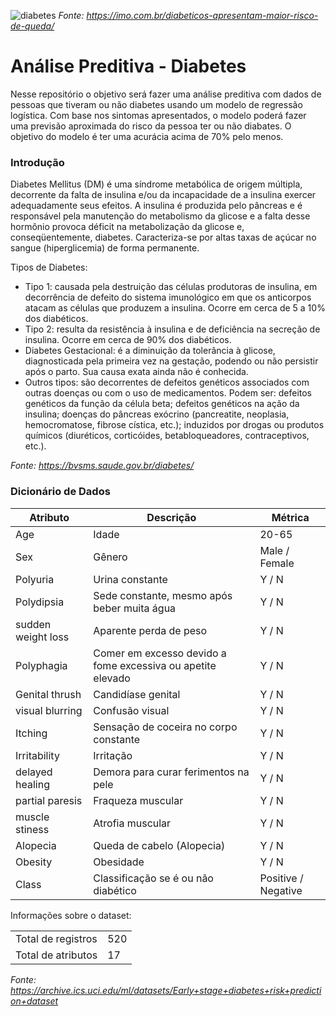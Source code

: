 ![diabetes](https://user-images.githubusercontent.com/91103250/195938546-30462227-1cc9-4025-8005-eb6636e61ec0.jpg)
*Fonte: https://imo.com.br/diabeticos-apresentam-maior-risco-de-queda/*
# Análise Preditiva - Diabetes

Nesse repositório o objetivo será fazer uma análise preditiva com dados de pessoas que tiveram ou não diabetes usando um modelo de regressão logística. Com base nos sintomas apresentados, o modelo poderá fazer uma previsão aproximada do risco da pessoa ter ou não diabates. O objetivo do modelo é ter uma acurácia acima de 70% pelo menos.

### Introdução

Diabetes Mellitus (DM) é uma síndrome metabólica de origem múltipla, decorrente da falta de insulina e/ou da incapacidade de a insulina exercer adequadamente seus efeitos. A insulina é produzida pelo pâncreas e é responsável pela manutenção do metabolismo da glicose e a falta desse hormônio provoca déficit na metabolização da glicose e, conseqüentemente, diabetes. Caracteriza-se por altas taxas de açúcar no sangue (hiperglicemia) de forma permanente.

Tipos de Diabetes:

- Tipo 1: causada pela destruição das células produtoras de insulina, em decorrência de defeito do sistema imunológico em que os anticorpos atacam as células que produzem a insulina. Ocorre em cerca de 5 a 10% dos diabéticos.
- Tipo 2: resulta da resistência à insulina e de deficiência na secreção de insulina. Ocorre em cerca de 90% dos diabéticos.
- Diabetes Gestacional: é a diminuição da tolerância à glicose, diagnosticada pela primeira vez na gestação, podendo ou não persistir após o parto. Sua causa exata ainda não é conhecida.
- Outros tipos: são decorrentes de defeitos genéticos associados com outras doenças ou com o uso de medicamentos. Podem ser: defeitos genéticos da função da célula beta; defeitos genéticos na ação da insulina; doenças do pâncreas exócrino (pancreatite, neoplasia, hemocromatose, fibrose cística, etc.); induzidos por drogas ou produtos químicos (diuréticos, corticóides, betabloqueadores, contraceptivos, etc.).

*Fonte: https://bvsms.saude.gov.br/diabetes/*

### Dicionário de Dados

| Atributo  | Descrição | Métrica |
| ------------- | ------------- | ------------- |
| Age  | Idade  | 20-65  |
| Sex  | Gênero  | Male / Female  |
| Polyuria  | Urina constante  | Y / N  |
| Polydipsia  | Sede constante, mesmo após beber muita água  |  Y / N  |
| sudden weight loss  | Aparente perda de peso  | Y / N  |
| Polyphagia  | Comer em excesso devido a fome excessiva ou apetite elevado  | Y / N  |
| Genital thrush  | Candidíase genital  | Y / N  |
| visual blurring  | Confusão visual  | Y / N  |
| Itching  | Sensação de coceira no corpo constante  | Y / N  |
| Irritability  | Irritação  | Y / N  |
| delayed healing  | Demora para curar ferimentos na pele  | Y / N  |
| partial paresis  | Fraqueza muscular  | Y / N  |
| muscle stiness  | Atrofia muscular | Y / N  |
| Alopecia  | Queda de cabelo (Alopecia)  | Y / N  |
| Obesity  | Obesidade  | Y / N  |
| Class  | Classificação se é ou não diabético  | Positive / Negative  |

Informações sobre o dataset:

|  |  |
| ------------- | ------------- |
| Total de registros  | 520|
| Total de atributos  | 17 |

*Fonte: https://archive.ics.uci.edu/ml/datasets/Early+stage+diabetes+risk+prediction+dataset*
